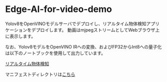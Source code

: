 # Edge-AI-for-video-demo

Yolov8をOpenVINOモデルサーバでデプロイし、リアルタイム物体検知アプリケーションをデプロイします。
動画はmjpegストリームとしてWebブラウザ上に表示します。

なお、Yolov8モデルをOpenVINO IRへの変換、およびFP32からInt8への量子化は以下のノートブックを使用して出力しています。

[リアルタイム物体検知](https://docs.openvino.ai/2024/notebooks/yolov8-object-detection-with-output.html)

マニフェストディレクトリは[こちら](https://github.com/yd-ono/Edge-AI-for-video-demo-manifests)
